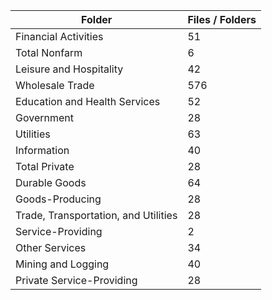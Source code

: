 | Folder                               |   Files / Folders |
|--------------------------------------|-------------------|
| Financial Activities                 |                51 |
| Total Nonfarm                        |                 6 |
| Leisure and Hospitality              |                42 |
| Wholesale Trade                      |               576 |
| Education and Health Services        |                52 |
| Government                           |                28 |
| Utilities                            |                63 |
| Information                          |                40 |
| Total Private                        |                28 |
| Durable Goods                        |                64 |
| Goods-Producing                      |                28 |
| Trade, Transportation, and Utilities |                28 |
| Service-Providing                    |                 2 |
| Other Services                       |                34 |
| Mining and Logging                   |                40 |
| Private Service-Providing            |                28 |